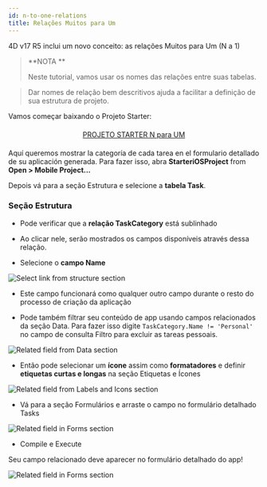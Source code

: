 ```yaml
---
id: n-to-one-relations
title: Relações Muitos para Um
---
```


4D v17 R5 inclui um novo conceito: as relações Muitos para Um (N a 1)

> **NOTA **
> 
> Neste tutorial, vamos usar os nomes das relações entre suas tabelas.

> Dar nomes de relação bem descritivos ajuda a facilitar a definição de sua estrutura de projeto.

Vamos começar baixando o Projeto Starter:

<div markdown="1" style="text-align: center; margin-top: 20px; margin-bottom: 20px">
<a class="button"
href="https://github.com/4d-go-mobile/tutorial-ManyToOneRelations/releases/latest/download/tutorial-ManyToOneRelations.zip">PROJETO STARTER N para UM</a>
</div>

Aquí queremos mostrar la categoría de cada tarea en el formulario detallado de su aplicación generada. Para fazer isso, abra **StarteriOSProject** from **Open > Mobile Project...**

Depois vá para a seção Estrutura e selecione a **tabela Task**.

### Seção Estrutura

* Pode verificar que a **relação TaskCategory** está sublinhado

* Ao clicar nele, serão mostrados os campos disponíveis através dessa relação.

* Selecione o  **campo Name**

![Select link from structure section](assets/en/relations/select-link-from-structure.png)

* Este campo funcionará como qualquer outro campo durante o resto do processo de criação da aplicação

* Pode também filtrar seu conteúdo de app usando campos relacionados da seção Data. Para fazer isso digite `TaskCategory.Name != 'Personal'` no campo de consulta Filtro para excluir as tareas pessoais.

 ![Related field from Data section](assets/en/relations/Related-field-from-Data-section.png)

* Então pode selecionar um **ícone** assim como **formatadores** e definir **etiquetas curtas e longas** na seção Etiquetas e Ícones

![Related field from Labels and Icons section](assets/en/relations/related-field-from-labels-icons.png)

* Vá para a seção Formulários e arraste o campo no formulário detalhado Tasks

![Related field in Forms section](assets/en/relations/related-field-forms.png)

* Compile e Execute

Seu campo relacionado deve aparecer no formulário detalhado do app!

![Related field in Forms section](assets/en/relations/final-result-n-to-one-relations.png)


